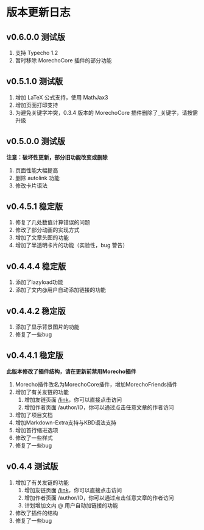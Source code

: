 # 版本更新日志

## v0.6.0.0 测试版

1. 支持 Typecho 1.2
1. 暂时移除 MorechoCore 插件的部分功能

## v0.5.1.0 测试版

1. 增加 LaTeX 公式支持，使用 MathJax3
1. 增加页面打印支持
1. 为避免关键字冲突，0.3.4 版本的 MorechoCore 插件删除了`_`关键字，请按需升级

## v0.5.0.0 测试版

**注意：破坏性更新，部分旧功能改变或删除**

1. 页面性能大幅提高
1. 删除 autolink 功能
1. 修改卡片语法

## v0.4.5.1 稳定版

1. 修复了几处数值计算错误的问题
1. 修改了部分动画的实现方式
1. 增加了文章头图的功能
1. 增加了半透明卡片的功能（实验性，bug 警告）

## v0.4.4.4 稳定版

1. 添加了lazyload功能
1. 添加了文内@用户自动添加链接的功能

## v0.4.4.2 稳定版

1. 添加了显示背景图片的功能
1. 修复了一些bug

## v0.4.4.1 稳定版

**此版本修改了插件结构，请在更新前禁用Morecho插件**

1. Morecho插件改名为MorechoCore插件，增加MorechoFriends插件
1. 增加了有关友链的功能
    1. 增加友链页面 [/link](/link)，你可以直接点击访问
    1. 增加作者页面 /author/ID，你可以通过点击任意文章的作者访问
1. 增加了项目文档
1. 增加Markdown-Extra支持与KBD语法支持
1. 增加首行缩进选项
1. 修改了一些样式
1. 修复了一些bug

## v0.4.4 测试版
1. 增加了有关友链的功能
    1. 增加友链页面 [/link](/link)，你可以直接点击访问
    1. 增加作者页面 /author/ID，你可以通过点击任意文章的作者访问
    1. 计划增加文内 @ 用户自动加链接的功能
1. 修改了插件的结构
1. 修复了一些bug